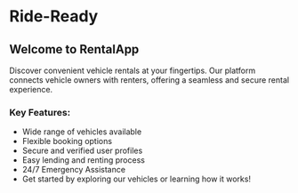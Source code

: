 # Ride-Ready

## Welcome to RentalApp
Discover convenient vehicle rentals at your fingertips. Our platform connects vehicle owners with renters, offering a seamless and secure rental experience.

### Key Features:

- Wide range of vehicles available
- Flexible booking options
- Secure and verified user profiles
- Easy lending and renting process
- 24/7 Emergency Assistance
- Get started by exploring our vehicles or learning how it works!